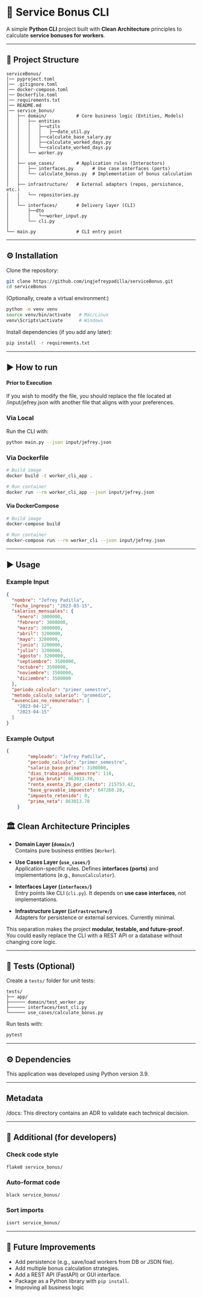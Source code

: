 # 🧮 Service Bonus CLI

A simple **Python CLI** project built with **Clean Architecture** principles to calculate **service bonuses for workers**.

---

## 📂 Project Structure

```
serviceBonus/
│── pyproject.toml
│── .gitignore.toml
│── docker-compose.toml
│── Dockerfile.toml
│── requirements.txt
│── README.md
│── service_bonus/
│   ├── domain/           # Core business logic (Entities, Models)
│   │   ├── entities
│   │   │   ├──utils
│   │   │   │   ├──date_util.py
│   │   │   ├──calculate_base_salary.py
│   │   │   ├──calculate_worked_days.py
│   │   │   └──calculate_worked_days.py
│   │   └── worker.py
│   │
│   ├── use_cases/        # Application rules (Interactors)
│   │   ├── interfaces.py       # Use case interfaces (ports)
│   │   └── calculate_bonus.py  # Implementation of bonus calculation
│   │
│   ├── infrastructure/   # External adapters (repos, persistence, etc.)
│   │   └── repositories.py
│   │
│   └── interfaces/       # Delivery layer (CLI)
│       ├──dto
│       │   └──worker_input.py
│       └── cli.py
│
└── main.py               # CLI entry point
```

---

## ⚙️ Installation

Clone the repository:

```bash
git clone https://github.com/ingjefreypadilla/serviceBonus.git
cd serviceBonus
```

(Optionally, create a virtual environment:)

```bash
python -m venv venv
source venv/bin/activate   # Mac/Linux
venv\Scripts\activate      # Windows
```

Install dependencies (if you add any later):

```bash
pip install -r requirements.txt
```

---

## ▶️ How to run

#### Prior to Execution
If you wish to modify the file, you should replace the file located at /input/jefrey.json with another file that aligns with your preferences.

### Via Local

Run the CLI with:

```bash
python main.py --json input/jefrey.json
```

### Via Dockerfile

```bash
# Build image
docker build -t worker_cli_app .

# Run container
docker run --rm worker_cli_app --json input/jefrey.json
```

#### Via DockerCompose
```bash
# Build image
docker-compose build

# Run container
docker-compose run --rm worker_cli --json input/jefrey.json
```


---

## ▶️ Usage

### Example Input
```json
{
  "nombre": "Jefrey Padilla",
  "fecha_ingreso": "2023-03-15",
  "salarios_mensuales": {
    "enero": 3000000,
    "febrero": 3000000,
    "marzo": 3000000,
    "abril": 3200000,
    "mayo": 3200000,
    "junio": 3200000,
    "julio": 3200000,
    "agosto": 3200000,
    "septiembre": 3500000,
    "octubre": 3500000,
    "noviembre": 3500000,
    "diciembre": 3500000
  },
  "periodo_calculo": "primer_semestre",
  "metodo_calculo_salario": "promedio",
  "ausencias_no_remuneradas": [
    "2023-04-12",
    "2023-04-15"
  ]
}
```


### Example Output

```json
{
        "empleado": "Jefrey Padilla",
        "periodo_calculo": "primer_semestre",
        "salario_base_prima": 3100000,
        "dias_trabajados_semestre": 118,
        "prima_bruta": 863013.70,
        "renta_exenta_25_por_ciento": 215753.42,
        "base_gravable_impuesto": 647260.28,
        "impuesto_retenido": 0,
        "prima_neta": 863013.70
    }
```

## 🏛 Clean Architecture Principles

- **Domain Layer (`domain/`)**  
  Contains pure business entities (`Worker`).

- **Use Cases Layer (`use_cases/`)**  
  Application-specific rules. Defines **interfaces (ports)** and implementations (e.g., `BonusCalculator`).

- **Interfaces Layer (`interfaces/`)**  
  Entry points like CLI (`cli.py`). It depends on **use case interfaces**, not implementations.

- **Infrastructure Layer (`infrastructure/`)**  
  Adapters for persistence or external services. Currently minimal.

This separation makes the project **modular, testable, and future-proof**.  
You could easily replace the CLI with a REST API or a database without changing core logic.

---

## 🧪 Tests (Optional)

Create a `tests/` folder for unit tests:

```
tests/
├── app/
├────── domain/test_worker.py
├────── interfaces/test_cli.py
└────── use_cases/calculate_bonus.py
```

Run tests with:

```bash
pytest
```

---

## ⚙️ Dependencies
This application was developed using Python version 3.9.

---

## Metadata
/docs: This directory contains an ADR to validate each technical decision.

---

## 🚀 Additional (for developers)

### Check code style
```bash
flake8 service_bonus/
```

### Auto-format code
```bash
black service_bonus/
```

### Sort imports
```bash
isort service_bonus/
```

---

## 🚀 Future Improvements

- Add persistence (e.g., save/load workers from DB or JSON file).  
- Add multiple bonus calculation strategies.  
- Add a REST API (FastAPI) or GUI interface.  
- Package as a Python library with `pip install`. 
- Improving all business logic
